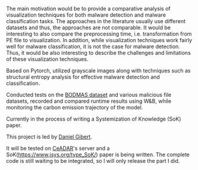 The main motivation would be to provide a comparative analysis of visualization techniques for both malware detection and malware classification tasks. The approaches in the literature usually use different datasets and thus, the approaches are not comparable. It would be interesting to also compare the preprocessing time, i.e. transformation from PE file to visualization. In addition, while visualization techniques work fairly well for malware classification, it is not the case for malware detection. Thus, it would be also interesting to describe the challenges and limitations of these visualization techniques.



Based on Pytorch, utilized grayscale images along with techniques such as structural entropy analysis for
effective malware detection and classification.

Conducted tests on the [BODMAS dataset](https://whyisyoung.github.io/BODMAS/) and various malicious file datasets, recorded and compared runtime
results using W&B, while monitoring the carbon emission trajectory of the model. 

Currently in the process of writing a Systemization of Knowledge (SoK) paper.

This project is led by [Daniel Gibert](https://scholar.google.com/citations?hl=zh-CN&user=lAAwRpMAAAAJ). 

It will be tested on [CeADAR](https://ceadar.ie/)'s server and a SoK(https://www.jsys.org/type_SoK/) paper is being written. The complete code is still waiting to be integrated, so I will only release the part I did.
